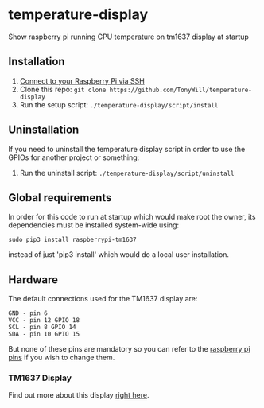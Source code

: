 # temperature-display
Show raspberry pi running CPU temperature on tm1637 display at startup

## Installation

1. [Connect to your Raspberry Pi via SSH](https://howchoo.com/g/mgi3mdnlnjq/how-to-log-in-to-a-raspberry-pi-via-ssh)
1. Clone this repo: `git clone https://github.com/TonyWill/temperature-display`
1. Run the setup script: `./temperature-display/script/install`

## Uninstallation

If you need to uninstall the temperature display script in order to use the GPIOs for another project or something:

1. Run the uninstall script: `./temperature-display/script/uninstall`

## Global requirements

In order for this code to run at startup which would make root the owner, its dependencies must be installed system-wide using: 
````shell
sudo pip3 install raspberrypi-tm1637
````
instead of just 'pip3 install' which would do a local user installation.

## Hardware
The default connections used for the TM1637 display are:
````
GND - pin 6
VCC - pin 12 GPIO 18
SCL - pin 8 GPIO 14
SDA - pin 10 GPIO 15
````
But none of these pins are mandatory so you can refer to the [raspberry pi pins](https://pinout.xyz/) if you wish to change them.

### TM1637 Display

Find out more about this display [right here](https://github.com/depklyon/raspberrypi-tm1637).
